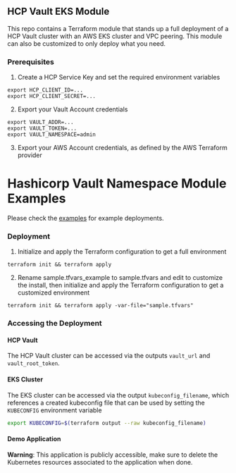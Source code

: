 ## HCP Vault EKS Module

This repo contains a Terraform module that stands up a full deployment of a HCP Vault cluster
with an AWS EKS cluster and VPC peering. This module can also be customized to only deploy what you need.

### Prerequisites

1. Create a HCP Service Key and set the required environment variables

```
export HCP_CLIENT_ID=...
export HCP_CLIENT_SECRET=...
```

2. Export your Vault Account credentials
```
export VAULT_ADDR=...
export VAULT_TOKEN=...
export VAULT_NAMESPACE=admin
```

3. Export your AWS Account credentials, as defined by the AWS Terraform provider

# Hashicorp Vault Namespace Module Examples

Please check the [examples](https://github.com/stoffee/terraform-hcp-vault-eks/tree/primary/examples) for example deployments.

### Deployment

1. Initialize and apply the Terraform configuration to get a full environment

```
terraform init && terraform apply
```

2. Rename sample.tfvars_example to sample.tfvars and edit to customize the install, then initialize and apply the Terraform configuration to get a customized environment

```
terraform init && terraform apply -var-file="sample.tfvars"
```

### Accessing the Deployment

#### HCP Vault

The HCP Vault cluster can be accessed via the outputs `vault_url` and
`vault_root_token`.

#### EKS Cluster

The EKS cluster can be accessed via the output `kubeconfig_filename`, which
references a created kubeconfig file that can be used by setting the
`KUBECONFIG` environment variable

```bash
export KUBECONFIG=$(terraform output --raw kubeconfig_filename)
```

#### Demo Application

**Warning**: This application is publicly accessible, make sure to delete the Kubernetes resources associated to the application when done.
